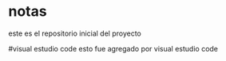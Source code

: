 # notas 
este es el repositorio inicial del proyecto 

#visual estudio code 
esto fue agregado por visual estudio code 